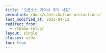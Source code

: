 ```yaml
---
title: "오픈소스 기여시 주의 사항"
permalink: /docs/contribution-precautions/
last_modified_at: 2021-04-12
redirect_from:
  - /theme-setup/
layout: single
classes: wide
toc: true
---
```

